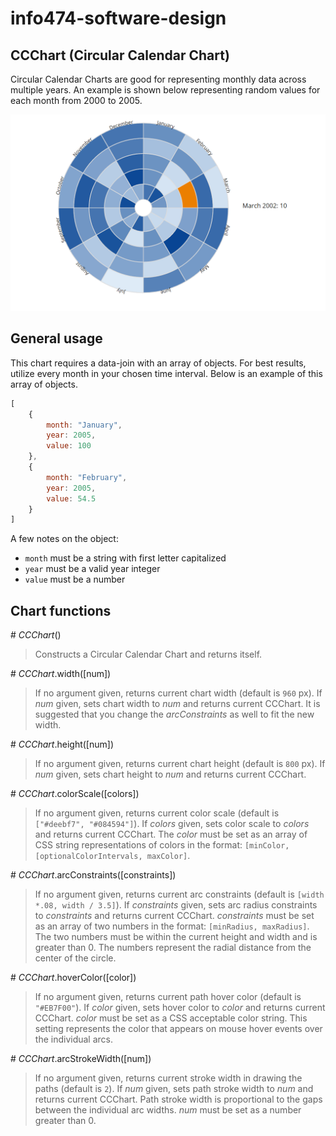 # info474-software-design

## CCChart (Circular Calendar Chart)
Circular Calendar Charts are good for representing monthly data across multiple years. An example is shown below representing random values for each month from 2000 to 2005.

![Example of CCChart](img/example.png)

## General usage
This chart requires a data-join with an array of objects. For best results, utilize every month in your chosen time interval. Below is an example of this array of objects.

```javascript
[
    {
        month: "January",
        year: 2005,
        value: 100
    },
    {
        month: "February",
        year: 2005,
        value: 54.5
    }
]
```

A few notes on the object:
- `month` must be a string with first letter capitalized
- `year` must be a valid year integer
- `value` must be a number

## Chart functions

\# *CCChart*()
> Constructs a Circular Calendar Chart and returns itself.

\# *CCChart*.width([num])
> If no argument given, returns current chart width (default is `960` px).
> If *num* given, sets chart width to *num* and returns current CCChart. It is suggested that you change the *arcConstraints* as well to fit the new width.

\# *CCChart*.height([num])
> If no argument given, returns current chart height (default is `800` px).
> If *num* given, sets chart height to *num* and returns current CCChart.

\# *CCChart*.colorScale([colors])
> If no argument given, returns current color scale (default is `["#deebf7", "#084594"]`).
> If *colors* given, sets color scale to *colors* and returns current CCChart. The *color* must be set as an array of CSS string representations of colors in the format: `[minColor,[optionalColorIntervals, maxColor]`.

\# *CCChart*.arcConstraints([constraints])
> If no argument given, returns current arc constraints (default is `[width *.08, width / 3.5]`).
> If *constraints* given, sets arc radius constraints to *constraints* and returns current CCChart. *constraints* must be set as an array of two numbers in the format: `[minRadius, maxRadius]`. The two numbers must be within the current height and width and is greater than 0. The numbers represent the radial distance from the center of the circle.

\# *CCChart*.hoverColor([color])
> If no argument given, returns current path hover color (default is `"#EB7F00"`).
> If *color* given, sets hover color to *color* and returns current CCChart. *color* must be set as a CSS acceptable color string. This setting represents the color that appears on mouse hover events over the individual arcs.

\# *CCChart*.arcStrokeWidth([num])
> If no argument given, returns current stroke width in drawing the paths (default is `2`).
> If *num* given, sets path stroke width to *num* and returns current CCChart. Path stroke width is proportional to the gaps between the individual arc widths. *num* must be set as a number greater than 0.